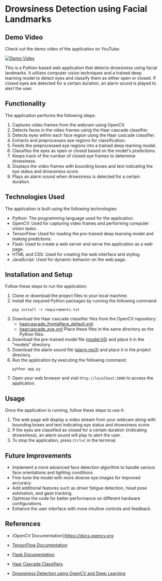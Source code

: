 # Drowsiness Detection using Facial Landmarks
## Demo Video


Check out the demo video of the application on YouTube:

[![Demo Video](https://img.youtube.com/vi/vSWVkapZOr0/0.jpg)](https://youtu.be/vSWVkapZOr0)

This is a Python-based web application that detects drowsiness using facial landmarks. It utilizes computer vision techniques and a trained deep learning model to detect eyes and classify them as either open or closed. If closed eyes are detected for a certain duration, an alarm sound is played to alert the user.

## Functionality

The application performs the following steps:

1. Captures video frames from the webcam using OpenCV.
2. Detects faces in the video frames using the Haar cascade classifier.
3. Detects eyes within each face region using the Haar cascade classifier.
4. Extracts and preprocesses eye regions for classification.
5. Feeds the preprocessed eye regions into a trained deep learning model.
6. Classifies the eyes as open or closed based on the model's predictions.
7. Keeps track of the number of closed eye frames to determine drowsiness.
8. Displays the video frames with bounding boxes and text indicating the eye status and drowsiness score.
9. Plays an alarm sound when drowsiness is detected for a certain duration.

## Technologies Used

The application is built using the following technologies:

- Python: The programming language used for the application.
- OpenCV: Used for capturing video frames and performing computer vision tasks.
- TensorFlow: Used for loading the pre-trained deep learning model and making predictions.
- Flask: Used to create a web server and serve the application as a web page.
- HTML and CSS: Used for creating the web interface and styling.
- JavaScript: Used for dynamic behavior on the web page.

## Installation and Setup

Follow these steps to run the application:

1. Clone or download the project files to your local machine.
2. Install the required Python packages by running the following command:
   ```
   pip install -r requirements.txt
   ```
3. Download the Haar cascade classifier files from the OpenCV repository:
   - [haarcascade_frontalface_default.xml](https://github.com/opencv/opencv/blob/master/data/haarcascades/haarcascade_frontalface_default.xml)
   - [haarcascade_eye.xml](https://github.com/opencv/opencv/blob/master/data/haarcascades/haarcascade_eye.xml)
   Place these files in the same directory as the Python files.
4. Download the pre-trained model file ([model.h5](models/model.h5)) and place it in the "models" directory.
5. Download the alarm sound file ([alarm.mp3](alarm.mp3)) and place it in the project directory.
6. Run the application by executing the following command:
   ```
   python app.py
   ```
7. Open your web browser and visit `http://localhost:5000` to access the application.

## Usage

Once the application is running, follow these steps to use it:

1. The web page will display a video stream from your webcam along with bounding boxes and text indicating eye status and drowsiness score.
2. If the eyes are classified as closed for a certain duration (indicating drowsiness), an alarm sound will play to alert the user.
3. To stop the application, press `Ctrl+C` in the terminal.

## Future Improvements

- Implement a more advanced face detection algorithm to handle various face orientations and lighting conditions.
- Fine-tune the model with more diverse eye images for improved accuracy.
- Add additional features such as driver fatigue detection, head pose estimation, and gaze tracking.
- Optimize the code for better performance on different hardware configurations.
- Enhance the user interface with more intuitive controls and feedback.


## References

- [OpenCV Documentation](https://docs.opencv.org

- [TensorFlow Documentation](https://www.tensorflow.org/api_docs)
- [Flask Documentation](https://flask.palletsprojects.com/)
- [Haar Cascade Classifiers](https://docs.opencv.org/trunk/d7/d8b/tutorial_py_face_detection.html)
- [Drowsiness Detection using OpenCV and Deep Learning](https://www.pyimagesearch.com/2017/05/08/drowsiness-detection-opencv/)
